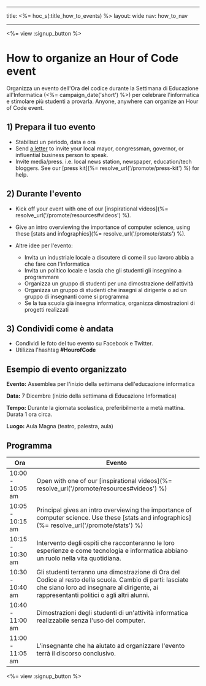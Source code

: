 * * *

title: <%= hoc_s(:title_how_to_events) %> layout: wide nav: how_to_nav

* * *

<%= view :signup_button %>

# How to organize an Hour of Code event

Organizza un evento dell'Ora del codice durante la Settimana di Educazione all'Informatica (<%= campaign_date('short') %>) per celebrare l'informatica e stimolare più studenti a provarla. Anyone, anywhere can organize an Hour of Code event.

## 1) Prepara il tuo evento

  * Stabilisci un periodo, data e ora
  * Send [a letter](https://docs.google.com/a/code.org/document/d/1eP41sKW7y0qq_JvkRIgZK8dWYICaGRZ4CCDETXa78wY/edit) to invite your local mayor, congressman, governor, or influential business person to speak.
  * Invite media/press. i.e. local news station, newspaper, education/tech bloggers. See our [press kit](%= resolve_url('/promote/press-kit') %) for help.

## 2) Durante l'evento

  * Kick off your event with one of our [inspirational videos](%= resolve_url('/promote/resources#videos') %).
  * Give an intro overviewing the importance of computer science, using these [stats and infographics](%= resolve_url('/promote/stats') %).   
      
    
  * Altre idee per l'evento: 
      * Invita un industriale locale a discutere di come il suo lavoro abbia a che fare con l'informatica
      * Invita un politico locale e lascia che gli studenti gli insegnino a programmare
      * Organizza un gruppo di studenti per una dimostrazione dell'attività
      * Organizza un gruppo di studenti che insegni al dirigente o ad un gruppo di insegnanti come si programma
      * Se la tua scuola già insegna informatica, organizza dimostrazioni di progetti realizzati

## 3) Condividi come è andata

  * Condividi le foto del tuo evento su Facebook e Twitter. 
  * Utilizza l'hashtag **#HourofCode**

## Esempio di evento organizzato

**Evento:** Assemblea per l'inizio della settimana dell'educazione informatica

**Data:** 7 Dicembre (inizio della settimana di Educazione Informatica)

**Tempo:** Durante la giornata scolastica, preferibilmente a metà mattina. Durata 1 ora circa.

**Luogo:** Aula Magna (teatro, palestra, aula)   
  


## Programma

| Ora              | Evento                                                                                                                                                                                               |
| ---------------- | ---------------------------------------------------------------------------------------------------------------------------------------------------------------------------------------------------- |
| 10:00 - 10:05 am | Open with one of our [inspirational videos](%= resolve_url('/promote/resources#videos') %)                                                                                                           |
| 10:05 - 10:15 am | Principal gives an intro overviewing the importance of computer science. Use these [stats and infographics](%= resolve_url('/promote/stats') %)                                                      |
| 10:15 - 10:30 am | Intervento degli ospiti che racconteranno le loro esperienze e come tecnologia e informatica abbiano un ruolo nella vita quotidiana.                                                                 |
| 10:30 - 10:40 am | Gli studenti terranno una dimostrazione di Ora del Codice al resto della scuola. Cambio di parti: lasciate che siano loro ad insegnare al dirigente, ai rappresentanti politici o agli altri alunni. |
| 10:40 - 11:00 am | Dimostrazioni degli studenti di un'attività informatica realizzabile senza l'uso del computer.                                                                                                       |
| 11:00 - 11:05 am | L'insegnante che ha aiutato ad organizzare l'evento terrà il discorso conclusivo.                                                                                                                    |

<%= view :signup_button %>
